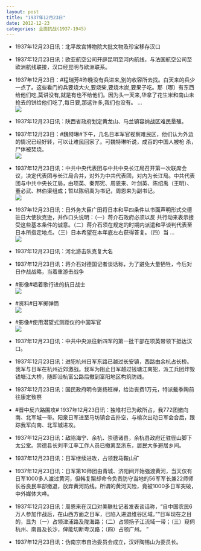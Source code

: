 ```yaml
---
layout: post
title: "1937年12月23日"
date: 2012-12-23
categories: 全面抗战(1937-1945)
---
```


<meta name="referrer" content="no-referrer" />

- 1937年12月23日讯：北平故宫博物院大批文物及珍宝移存汉口 

- 1937年12月23日讯：欧亚航空公司开辟昆明至河内航线，与法国航空公司至欧洲航线联接，汉口经昆明与欧洲联系。 

- 1937年12月23日：#程瑞芳#昨晚没有兵进来,别的收容所去找。白天来的兵少一点了。这些看门的兵要烧大火,要烧柴,要烧木炭,要果子吃。那〔哪〕有东西给他们吃,莫讲没有,就是有也不给他们。因为头一天来,华拿了花生米和南山未抢去的饼给他们吃了,每日要,那这许多,我们也没有。 ...  <br/><img src="https://ww3.sinaimg.cn/large/aca367d8jw1e03zf0x4v2j.jpg" />

- 1937年12月23日讯：陕西省政府划定黄龙山、马兰镇容纳战区难民垦殖。 

- 1937年12月23日：#魏特琳#下午，几名日本军官视察难民区，他们认为外边的情况已经好转，可以让难民回家了。可魏特琳听说，成百的中国人被枪 杀，尸体被焚烧。 <br/><img src="https://ww1.sinaimg.cn/large/aca367d8jw1e03xo20b3hj.jpg" />

- 1937年12月23日讯：中共中央代表团与中共中央长江局召开第一次联席会议，决定代表团与长江局合并，对外为中共代表团，对内为长江局。中共代表团与中共中央长江局，由项英、秦邦宪、周恩来、叶剑英、陈绍禹（王明）、董必武、林伯渠组成；暂以陈绍禹为书记，周恩来为副书记。 <br/><img src="https://ww4.sinaimg.cn/large/aca367d8jw1e03wsybq9jj.jpg" />

- 1937年12月23日讯：日外务大臣广田将日本和平四条件以书面声明形式交德驻日大使狄克逊，并作口头说明：（一）蒋介石政府必须以反 共行动来表示接受这些基本条件的诚意。（二）蒋介石须在规定的时期内派遣和平谈判代表至日本所指定地点。（三）日本希望在本年底左右获得答复。（四）当 ...  <br/><img src="https://ww1.sinaimg.cn/large/aca367d8jw1e03v2xy6hkj.jpg" />

- 1937年12月23日讯：河北游击队克复大名 

- 1937年12月23日讯：蒋介石对德国记者谈话称，为了避免大量牺牲，今后对日作战战略，当着重游击战争 

- #影像#唱着歌行进的抗日战士 <br/><img src="https://ww3.sinaimg.cn/large/aca367d8jw1e03pv8xh4aj.jpg" />

- #资料#日军掷弹筒 <br/><img src="https://ww3.sinaimg.cn/large/aca367d8jw1e03psa99rmj.jpg" />

- #影像#使用潜望式测距仪的中国军官 <br/><img src="https://ww2.sinaimg.cn/large/aca367d8jw1e03o4ojsa5j.jpg" />

- 1937年12月23日讯：中共中央派往新四军的第一批干部在项英带领下抵达汉口。 

- 1937年12月23日讯：进犯杭州日军东路已越过长安镇，西路由余杭占长桥。我军与日军在杭州近郊激战。我军为阻止日军越过钱塘江南犯，派工兵团炸毁钱塘江大桥，随即沿杭富公路后撤到富阳地区构筑防线。 

- 1937年12月23日讯：国民政府明令褒扬班禅，给治丧费1万元，特派戴季陶前往康定致祭 

- #晋中反六路围攻# 1937年12月23日讯：独堆村已为敌所占，我772团撤向南、北军城一带。阳泉日军进至马坊镇合击扑空，与榆次出动日军会合后，跟踪我军向南、北军城进攻。 

- 1937年12月23日讯：敌陷海宁、余杭、崇德诸县，余杭县政府迁驻径山脚下太公堂。崇德县长刘平江率工作人员已撤离至浙东，居民大多避居乡间。 

- 1937年12月23日讯：日军继续进攻，占领我马鞍山矿 

- 1937年12月23日讯：日军第10师团由青城、济阳间开始强渡黄河，当天仅有日军1000多人渡过黄河，但韩复榘却命令负责防守当地的56军军长兼22师师长谷良民率部撤退，放弃黄河防线。所谓的黄河天险，竟被1000多日军突破，中外媒体大哗。   

- 1937年12月23日讯：周恩来在汉口对美联社记者发表谈话称，“自中国农民6万人参加作战后，在山西方面之日军，已陷入进退维谷区域。”“日军现在之目的，显为（一）占领津浦路及陇海路；（二）占领扬子江流域一带；（三）窥伺杭州、南昌及长沙，俾能切断粤汉路；（四）占领广州。 ” 

- 1937年12月23日讯：伪南京市自治委员会成立，汉奸陶锡山为委员长。 

